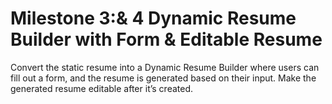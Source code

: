 # Milestone 3:& 4 Dynamic Resume Builder with Form & Editable Resume 
 Convert the static resume into a Dynamic Resume Builder where users can fill out a form, and the resume is generated based on their input. Make the generated resume editable after it’s created.
